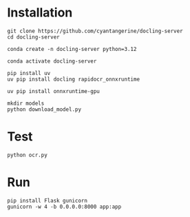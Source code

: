 # Installation
```shell
git clone https://github.com/cyantangerine/docling-server
cd docling-server
```
```shell
conda create -n docling-server python=3.12
```
```shell
conda activate docling-server
```
```shell
pip install uv
uv pip install docling rapidocr_onnxruntime
```
```shell
uv pip install onnxruntime-gpu
```
```shell
mkdir models
python download_model.py
```
# Test
```shell
python ocr.py
```
# Run
```shell
pip install Flask gunicorn
gunicorn -w 4 -b 0.0.0.0:8000 app:app
```